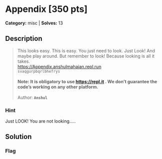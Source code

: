 # Appendix [350 pts]

**Category:** misc
| **Solves:** 13

## Description
>This looks easy. This is easy. You just need to look. Just Look! And maybe play around. But remember to look! Because looking is all it takes. <br>https://Appendix.anshulmahajan.repl.run<br>```svaqgurpbqrlbhefrys```<br><br>**Note: It is obligatory to use https://repl.it . We don’t guarantee the code’s working on any other platform.**<br><br>Author: **```Anshul```**

### Hint
Just LOOK! You are not looking…..
## Solution

### Flag

